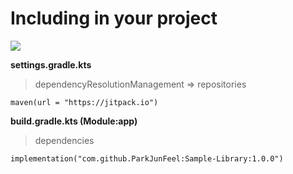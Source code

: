 
# Including in your project

[![](https://jitpack.io/v/ParkJunFeel/Sample-Library.svg)](https://jitpack.io/#ParkJunFeel/Sample-Library)

**settings.gradle.kts**
> dependencyResolutionManagement => repositories
```
maven(url = "https://jitpack.io")
```

**build.gradle.kts (Module:app)**
> dependencies
```
implementation("com.github.ParkJunFeel:Sample-Library:1.0.0")
```
